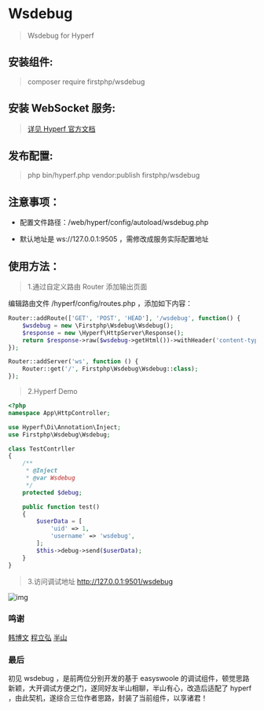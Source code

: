 # Wsdebug
>Wsdebug for Hyperf


## 安装组件:
>composer require firstphp/wsdebug


## 安装 WebSocket 服务:
>[详见 Hyperf 官方文档](https://doc.hyperf.io/#/zh/websocket-server)


## 发布配置:
>php bin/hyperf.php vendor:publish firstphp/wsdebug


## 注意事项：

- 配置文件路径：/web/hyperf/config/autoload/wsdebug.php

- 默认地址是 ws://127.0.0.1:9505 ，需修改成服务实际配置地址


## 使用方法：
>1.通过自定义路由 Router 添加输出页面

编辑路由文件 /hyperf/config/routes.php ，添加如下内容：

```php
Router::addRoute(['GET', 'POST', 'HEAD'], '/wsdebug', function() {
    $wsdebug = new \Firstphp\Wsdebug\Wsdebug();
    $response = new \Hyperf\HttpServer\Response();
    return $response->raw($wsdebug->getHtml())->withHeader('content-type', 'text/html; charset=utf-8');
});

Router::addServer('ws', function () {
    Router::get('/', Firstphp\Wsdebug\Wsdebug::class);
});
```

>2.Hyperf Demo
```php
<?php
namespace App\HttpController;

use Hyperf\Di\Annotation\Inject;
use Firstphp\Wsdebug\Wsdebug;

class TestContrller 
{
    /**
     * @Inject
     * @var Wsdebug
     */
	protected $debug;

	public function test()
	{
		$userData = [
		    'uid' => 1,
		    'username' => 'wsdebug',
		];
		$this->debug->send($userData);
	}
}
```

>3.访问调试地址
http://127.0.0.1:9501/wsdebug

![img](http://static.firstphp.com/WSDEBUG-WX20191106-152056.png)


### 鸣谢
[韩博文](https://github.com/hanwenbo)
[程立弘](https://github.com/lsclh)
[半山](https://github.com/dwdcth)


### 最后
初见 wsdebug ，是前两位分别开发的基于 easyswoole 的调试组件，顿觉思路新颖，大开调试方便之门，遂同好友半山相聊，半山有心，改造后适配了 hyperf ，由此契机，遂综合三位作者思路，封装了当前组件，以享诸君！






